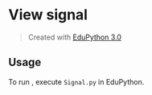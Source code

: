 # View signal

>Created with [EduPython 3.0](https://edupython.tuxfamily.org/)

## Usage

To run , execute `Signal.py` in EduPython.
